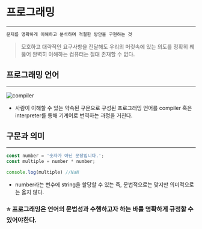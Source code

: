 # 프로그래밍

---

```jsx
문제를 명확하게 이해하고 분석하며 적절한 방안을 구현하는 것
```

> 모호하고 대략적인 요구사항을 전달해도 우리의 머릿속에 있는 의도를 정확히 꿰뚫어 완벽히 이해하는 컴퓨터는 절대 존재할 수 없다.
>

## 프로그래밍 언어

---

![compiler](https://img1.daumcdn.net/thumb/R1280x0/?fname=http://t1.daumcdn.net/brunch/service/user/Rcg/image/K04rwBPz-_ZNGfm-tYVb4-WQFFY.png)

- 사람이 이해할 수 있는 약속된 구문으로 구성된 프로그래밍 언어를 compiler 혹은 interpreter를 통해 기계어로 번역하는 과정을 거친다.

## 구문과 의미

---

```jsx
const number = '숫자가 아닌 문장입니다.';
const multiple = number * number;

console.log(multiple) //NaN
```

- number라는 변수에 string을 할당할 수 있는 즉, 문법적으로는 맞지만 의미적으로는 옳지 않다.

### ⭐️ 프로그래밍은 언어의 문법성과 수행하고자 하는 바를 명확하게 규정할 수 있어야한다.